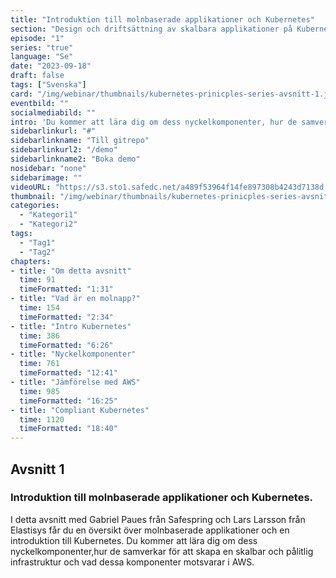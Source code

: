 ```yaml
---
title: "Introduktion till molnbaserade applikationer och Kubernetes"
section: "Design och driftsättning av skalbara applikationer på Kubernetes"
episode: "1"
series: "true"
language: "Se"
date: "2023-09-18"
draft: false
tags: ["Svenska"]
card: "/img/webinar/thumbnails/kubernetes-prinicples-series-avsnitt-1.jpeg"
eventbild: ""
socialmediabild: ""
intro: 'Du kommer att lära dig om dess nyckelkomponenter, hur de samverkar för att skapa en skalbar och pålitlig infrastruktur och vad dessa komponenter motsvarar i AWS.'
sidebarlinkurl: "#"
sidebarlinkname: "Till gitrepo"
sidebarlinkurl2: "/demo"
sidebarlinkname2: "Boka demo"
nosidebar: "none"
sidebarimage: ""
videoURL: "https://s3.sto1.safedc.net/a489f53964f14fe897308b4243d7138d:processedvideos/safespring-elastisys_webcast_episode_1/master.m3u8"
thumbnail: "/img/webinar/thumbnails/kubernetes-prinicples-series-avsnitt-1.jpeg"
categories:
  - "Kategori1"
  - "Kategori2"
tags:
  - "Tag1"
  - "Tag2"
chapters:
- title: "Om detta avsnitt"
  time: 91
  timeFormatted: "1:31"
- title: "Vad är en molnapp?"
  time: 154
  timeFormatted: "2:34"
- title: "Intro Kubernetes"
  time: 386
  timeFormatted: "6:26"
- title: "Nyckelkomponenter"
  time: 761
  timeFormatted: "12:41"
- title: "Jämförelse med AWS"
  time: 985
  timeFormatted: "16:25"
- title: "Compliant Kubernetes"
  time: 1120
  timeFormatted: "18:40"
---
```


## Avsnitt 1
### Introduktion till molnbaserade applikationer och Kubernetes.

I detta avsnitt med Gabriel Paues från Safespring och Lars Larsson från Elastisys får du en översikt över molnbaserade applikationer och en introduktion till Kubernetes. Du kommer att lära dig om dess nyckelkomponenter,hur de samverkar för att skapa en skalbar och pålitlig infrastruktur och vad dessa komponenter motsvarar i AWS.